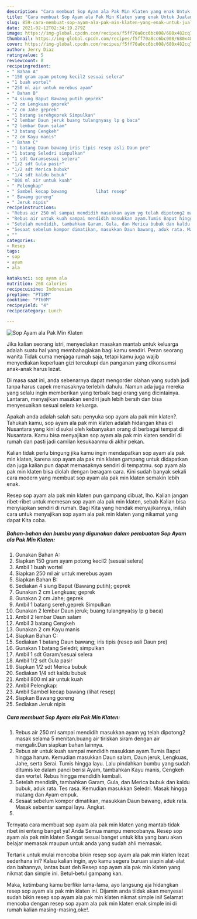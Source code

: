 ```yaml
---
description: "Cara membuat Sop Ayam ala Pak Min Klaten yang enak Untuk Jualan"
title: "Cara membuat Sop Ayam ala Pak Min Klaten yang enak Untuk Jualan"
slug: 859-cara-membuat-sop-ayam-ala-pak-min-klaten-yang-enak-untuk-jualan
date: 2021-02-12T02:34:19.279Z
image: https://img-global.cpcdn.com/recipes/f5ff70a8cc6bc008/680x482cq70/sop-ayam-ala-pak-min-klaten-foto-resep-utama.jpg
thumbnail: https://img-global.cpcdn.com/recipes/f5ff70a8cc6bc008/680x482cq70/sop-ayam-ala-pak-min-klaten-foto-resep-utama.jpg
cover: https://img-global.cpcdn.com/recipes/f5ff70a8cc6bc008/680x482cq70/sop-ayam-ala-pak-min-klaten-foto-resep-utama.jpg
author: Jerry Diaz
ratingvalue: 5
reviewcount: 8
recipeingredient:
- " Bahan A"
- "150 gram ayam potong kecil2 sesuai selera"
- "1 buah wortel"
- "250 ml air untuk merebus ayam"
- " Bahan B"
- "4 siung Baput Bawang putih geprek"
- "2 cm Lengkuas geprek"
- "2 cm Jahe geprek"
- "1 batang serehgeprek Simpulkan"
- "2 lembar Daun jeruk buang tulangnyasy lp g baca"
- "2 lembar Daun salam"
- "3 batang Cengkeh"
- "2 cm Kayu manis"
- " Bahan C"
- "1 batang Daun bawang iris tipis resep asli Daun pre"
- "1 batang Seledri simpulkan"
- "1 sdt Garamsesuai selera"
- "1/2 sdt Gula pasir"
- "1/2 sdt Merica bubuk"
- "1/4 sdt kaldu bubuk"
- "800 ml air untuk kuah"
- " Pelengkap"
- " Sambel kecap bawang           lihat resep"
- " Bawang goreng"
- " Jeruk nipis"
recipeinstructions:
- "Rebus air 250 ml sampai mendidih masukkan ayam yg telah dipotong2 masak selama 5 menitan.buang air tiriskan siram dengan air mengalir.Dan siapkan bahan lainnya."
- "Rebus air untuk kuah sampai mendidih masukkan ayam.Tumis Baput hingga harum. Kemudian masukkan Daun salam, Daun jeruk, Lengkuas, Jahe, serta Serai. Tumis hingga layu. Lalu pindahkan bumbu yang sudah ditumis ke dalam panci berisi Ayam, tambahkan Kayu manis, Cengkeh dan wortel. Rebus hingga mendidih kembali."
- "Setelah mendidih, tambahkan Garam, Gula, dan Merica bubuk dan kaldu bubuk, aduk rata. Tes rasa. Kemudian masukkan Seledri. Masak hingga matang dan Ayam empuk."
- "Sesaat sebelum kompor dimatikan, masukkan Daun bawang, aduk rata. Masak sebentar sampai layu. Angkat."
- ""
categories:
- Resep
tags:
- sop
- ayam
- ala

katakunci: sop ayam ala 
nutrition: 260 calories
recipecuisine: Indonesian
preptime: "PT18M"
cooktime: "PT60M"
recipeyield: "4"
recipecategory: Lunch

---
```



![Sop Ayam ala Pak Min Klaten](https://img-global.cpcdn.com/recipes/f5ff70a8cc6bc008/680x482cq70/sop-ayam-ala-pak-min-klaten-foto-resep-utama.jpg)

Jika kalian seorang istri, menyediakan masakan mantab untuk keluarga adalah suatu hal yang membahagiakan bagi kamu sendiri. Peran seorang  wanita Tidak cuma menjaga rumah saja, tetapi kamu juga wajib menyediakan keperluan gizi tercukupi dan panganan yang dikonsumsi anak-anak harus lezat.

Di masa  saat ini, anda sebenarnya dapat mengorder olahan yang sudah jadi tanpa harus capek memasaknya terlebih dahulu. Namun ada juga mereka yang selalu ingin memberikan yang terbaik bagi orang yang dicintainya. Lantaran, menyajikan masakan sendiri jauh lebih bersih dan bisa menyesuaikan sesuai selera keluarga. 



Apakah anda adalah salah satu penyuka sop ayam ala pak min klaten?. Tahukah kamu, sop ayam ala pak min klaten adalah hidangan khas di Nusantara yang kini disukai oleh kebanyakan orang di berbagai tempat di Nusantara. Kamu bisa menyajikan sop ayam ala pak min klaten sendiri di rumah dan pasti jadi camilan kesukaanmu di akhir pekan.

Kalian tidak perlu bingung jika kamu ingin mendapatkan sop ayam ala pak min klaten, karena sop ayam ala pak min klaten gampang untuk didapatkan dan juga kalian pun dapat memasaknya sendiri di tempatmu. sop ayam ala pak min klaten bisa diolah dengan beragam cara. Kini sudah banyak sekali cara modern yang membuat sop ayam ala pak min klaten semakin lebih enak.

Resep sop ayam ala pak min klaten pun gampang dibuat, lho. Kalian jangan ribet-ribet untuk memesan sop ayam ala pak min klaten, sebab Kalian bisa menyiapkan sendiri di rumah. Bagi Kita yang hendak menyajikannya, inilah cara untuk menyajikan sop ayam ala pak min klaten yang nikamat yang dapat Kita coba.

<!--inarticleads1-->

##### Bahan-bahan dan bumbu yang digunakan dalam pembuatan Sop Ayam ala Pak Min Klaten:

1. Gunakan  Bahan A:
1. Siapkan 150 gram ayam potong kecil2 (sesuai selera)
1. Ambil 1 buah wortel
1. Siapkan 250 ml air untuk merebus ayam
1. Siapkan  Bahan B:
1. Sediakan 4 siung Baput (Bawang putih); geprek
1. Gunakan 2 cm Lengkuas; geprek
1. Gunakan 2 cm Jahe; geprek
1. Ambil 1 batang sereh,geprek Simpulkan
1. Gunakan 2 lembar Daun jeruk; buang tulangnya(sy lp g baca)
1. Ambil 2 lembar Daun salam
1. Ambil 3 batang Cengkeh
1. Gunakan 2 cm Kayu manis
1. Siapkan  Bahan C:
1. Sediakan 1 batang Daun bawang; iris tipis (resep asli Daun pre)
1. Gunakan 1 batang Seledri; simpulkan
1. Ambil 1 sdt Garam/sesuai selera
1. Ambil 1/2 sdt Gula pasir
1. Siapkan 1/2 sdt Merica bubuk
1. Sediakan 1/4 sdt kaldu bubuk
1. Ambil 800 ml air untuk kuah
1. Ambil  Pelengkap:
1. Ambil  Sambel kecap bawang           (lihat resep)
1. Siapkan  Bawang goreng
1. Sediakan  Jeruk nipis




<!--inarticleads2-->

##### Cara membuat Sop Ayam ala Pak Min Klaten:

1. Rebus air 250 ml sampai mendidih masukkan ayam yg telah dipotong2 masak selama 5 menitan.buang air tiriskan siram dengan air mengalir.Dan siapkan bahan lainnya.
1. Rebus air untuk kuah sampai mendidih masukkan ayam.Tumis Baput hingga harum. Kemudian masukkan Daun salam, Daun jeruk, Lengkuas, Jahe, serta Serai. Tumis hingga layu. Lalu pindahkan bumbu yang sudah ditumis ke dalam panci berisi Ayam, tambahkan Kayu manis, Cengkeh dan wortel. Rebus hingga mendidih kembali.
1. Setelah mendidih, tambahkan Garam, Gula, dan Merica bubuk dan kaldu bubuk, aduk rata. Tes rasa. Kemudian masukkan Seledri. Masak hingga matang dan Ayam empuk.
1. Sesaat sebelum kompor dimatikan, masukkan Daun bawang, aduk rata. Masak sebentar sampai layu. Angkat.
1. 




Ternyata cara membuat sop ayam ala pak min klaten yang mantab tidak ribet ini enteng banget ya! Anda Semua mampu mencobanya. Resep sop ayam ala pak min klaten Sangat sesuai banget untuk kita yang baru akan belajar memasak maupun untuk anda yang sudah ahli memasak.

Tertarik untuk mulai mencoba bikin resep sop ayam ala pak min klaten lezat sederhana ini? Kalau kalian ingin, ayo kamu segera buruan siapin alat-alat dan bahannya, lantas buat deh Resep sop ayam ala pak min klaten yang nikmat dan simple ini. Betul-betul gampang kan. 

Maka, ketimbang kamu berfikir lama-lama, ayo langsung aja hidangkan resep sop ayam ala pak min klaten ini. Dijamin anda tiidak akan menyesal sudah bikin resep sop ayam ala pak min klaten nikmat simple ini! Selamat mencoba dengan resep sop ayam ala pak min klaten enak simple ini di rumah kalian masing-masing,oke!.

